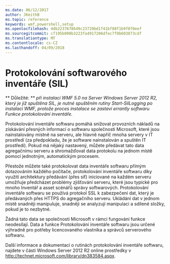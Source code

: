 ```yaml
---
ms.date: 06/12/2017
author: JKeithB
ms.topic: reference
keywords: wmf,powershell,setup
ms.openlocfilehash: 4db2237678649c23729bd1f41bf88f1b9f8f0eef
ms.sourcegitcommit: cf195b090b3223fa4917206dfec7f0b603873cdf
ms.translationtype: MT
ms.contentlocale: cs-CZ
ms.lasthandoff: 04/09/2018
---
```

# <a name="software-inventory-logging-sil"></a>Protokolování softwarového inventáře (SIL)

** Důležité: ** *při instalaci WMF 5.0 na Server Windows Server 2012 R2, který je již spuštěna SIL, je nutné spuštěním rutiny Start-SilLogging po instalaci WMF, protože proces instalace se zastaví errantly softwaru Funkce protokolování inventáře.*

Protokolování inventáře softwaru pomáhá snižovat provozních nákladů na získávání přesných informací o softwaru společnosti Microsoft, které jsou nainstalovány místně na serveru, ale hlavně napříč mnoha servery v IT prostředí (za předpokladu, že je software nainstalován a spuštěn IT prostředí). Pokud má nějaký nastavený, můžete předávat tato data agregačnímu serveru a shromažďovat data protokolu na jednom místě pomocí jednotným, automatickým procesem.

Přestože můžete také protokolovat data inventáře softwaru přímým dotazováním každého počítače, protokolování inventáře softwaru díky využití architektury předávání (přes síť) iniciované na každém serveru umožňuje předcházet problémy zjišťování serveru, které jsou typické pro mnoho Inventář a asset scénářů správy softwarových. Protokolování inventáře softwaru se používá protokol SSL k zabezpečení dat, který je předávaných přes HTTPS do agregačního serveru. Ukládání dat v jednom místě snadněji manipuluje, snadněji se analyzují manipulaci a sdílené složky, pokud je to nezbytné.

Žádná tato data se společnosti Microsoft v rámci fungování funkce neodesílají. Data a funkce Protokolování inventáře softwaru jsou určené výhradně pro potřeby licencovaného vlastníka a správců serverového softwaru.

Další informace a dokumentaci o rutinách protokolování inventáře softwaru, najdete v části Windows Server 2012 R2 online prostředky v <http://technet.microsoft.com/library/dn383584.aspx>.